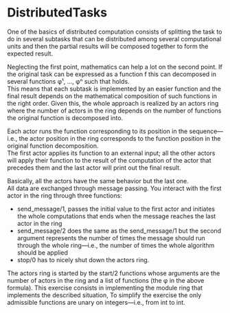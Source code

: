 # DistributedTasks

One of the basics of distributed computation consists of splitting the task to do in several subtasks that can be distributed among several computational units and then the partial results will be composed together to form the expected result.  

Neglecting the first point, mathematics can help a lot on the second point. If the original task can be expressed as a function f this can decomposed in several functions φ¹, ..., φⁿ such that holds.  
This means that each subtask is implemented by an easier function and the final result depends on the mathematical composition of such functions in the right order.
Given this, the whole approach is realized by an actors ring where the number of actors in the ring depends on the number of functions the original function is decomposed into.  

Each actor runs the function corresponding to its position in the sequence—i.e., the actor position in the ring corresponds to
the function position in the original function decomposition.  
The first actor applies its function to an external input; all the other actors will apply their function to the result of the computation of the actor that precedes them and the last actor will print out the final result.

Basically, all the actors have the same behavior but the last one.  
All data are exchanged through message passing.
You interact with the first actor in the ring through three functions:

- send_message/1, passes the initial value to the first actor and initiates the whole computations that ends when the message reaches the last actor in the ring
- send_message/2 does the same as the send_message/1 but the second argument represents the number of times the message should run through the whole ring—i.e., the number of times the whole algorithm should be applied
- stop/0 has to nicely shut down the actors ring.  

The actors ring is started by the start/2 functions whose arguments are the number of actors in the ring and a list of functions (the φ in the above formula).
This exercise consists in implementing the module ring that implements the described situation, To
simplify the exercise the only admissible functions are unary on integers—i.e., from int to int.
